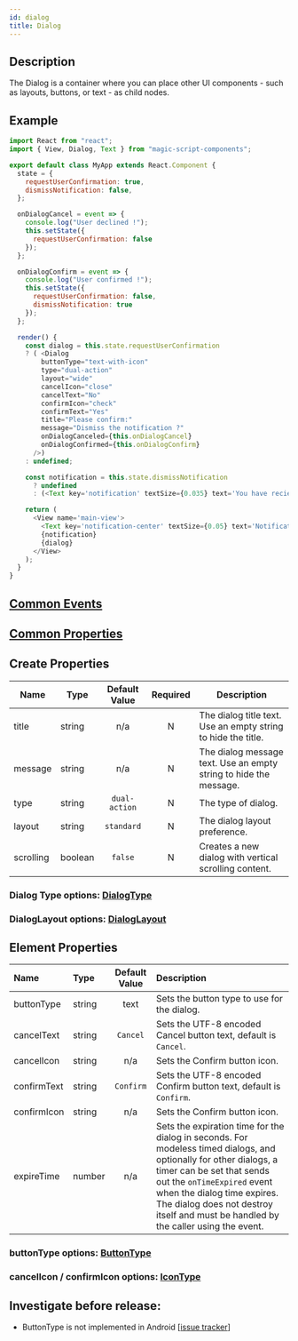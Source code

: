 ```yaml
---
id: dialog
title: Dialog
---
```


## Description

The Dialog is a container where you can place other UI components - such as layouts, buttons, or text - as child nodes.

## Example

```javascript
import React from "react";
import { View, Dialog, Text } from "magic-script-components";

export default class MyApp extends React.Component {
  state = {
    requestUserConfirmation: true,
    dismissNotification: false,
  };

  onDialogCancel = event => {
    console.log("User declined !");
    this.setState({
      requestUserConfirmation: false
    });
  };

  onDialogConfirm = event => {
    console.log("User confirmed !");
    this.setState({
      requestUserConfirmation: false,
      dismissNotification: true
    });
  };

  render() {
    const dialog = this.state.requestUserConfirmation
    ? ( <Dialog
        buttonType="text-with-icon"
        type="dual-action"
        layout="wide"
        cancelIcon="close"
        cancelText="No"
        confirmIcon="check"
        confirmText="Yes"
        title="Please confirm:"
        message="Dismiss the notification ?"
        onDialogCanceled={this.onDialogCancel}
        onDialogConfirmed={this.onDialogConfirm}
      />)
    : undefined;

    const notification = this.state.dismissNotification
      ? undefined
      : (<Text key='notification' textSize={0.035} text='You have recieved message!' localPosition={[-0.175, 0.3, 0]} />);

    return (
      <View name='main-view'>
        <Text key='notification-center' textSize={0.05} text='Notification Center' localPosition={[-0.18, 0.4, 0]}/>
        {notification}
        {dialog}
      </View>
    );
  }
}
```

## [Common Events](../events/CommonEvents.md)

## [Common Properties](../types/Properties.md)

## Create Properties

| Name      | Type    | Default Value | Required | Description                                                       |
| --------- | ------- | :-----------: | :------: | ----------------------------------------------------------------- |
| title     | string  |      n/a      |    N     | The dialog title text. Use an empty string to hide the title.     |
| message   | string  |      n/a      |    N     | The dialog message text. Use an empty string to hide the message. |
| type      | string  | `dual-action` |    N     | The type of dialog.                                               |
| layout    | string  |  `standard`   |    N     | The dialog layout preference.                                     |
| scrolling | boolean |    `false`    |    N     | Creates a new dialog with vertical scrolling content.             |

### Dialog Type options: [DialogType](../types/DialogType.md)

### DialogLayout options: [DialogLayout](../types/DialogLayout.md)

## Element Properties

| Name        | Type   | Default Value | Description                                                                                                                                                                                                                                                                                       |
| :---------- | :----- | :-----------: | :------------------------------------------------------------------------------------------------------------------------------------------------------------------------------------------------------------------------------------------------------------------------------------------------ |
| buttonType  | string |     text      | Sets the button type to use for the dialog.                                                                                                                                                                                                                                                       |
| cancelText  | string |   `Cancel`    | Sets the UTF-8 encoded Cancel button text, default is `Cancel`.                                                                                                                                                                                                                                   |
| cancelIcon  | string |      n/a      | Sets the Confirm button icon.                                                                                                                                                                                                                                                                     |
| confirmText | string |   `Confirm`   | Sets the UTF-8 encoded Confirm button text, default is `Confirm`.                                                                                                                                                                                                                                 |
| confirmIcon | string |      n/a      | Sets the Confirm button icon.                                                                                                                                                                                                                                                                     |
| expireTime  | number |      n/a      | Sets the expiration time for the dialog in seconds. For modeless timed dialogs, and optionally for other dialogs, a timer can be set that sends out the `onTimeExpired` event when the dialog time expires. The dialog does not destroy itself and must be handled by the caller using the event. |

### buttonType options: [ButtonType](../types/ButtonType.md)

### cancelIcon / confirmIcon options: [IconType](../types/IconType.md)


## Investigate before release:
- ButtonType is not implemented in Android [[issue tracker](https://github.com/magic-script/magic-script-components/issues/225)]
  